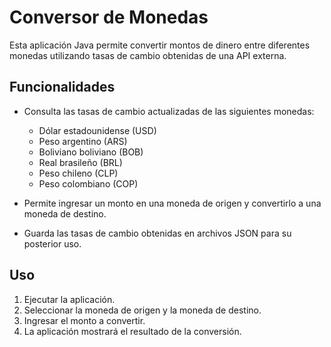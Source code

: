 # Conversor de Monedas

Esta aplicación Java permite convertir montos de dinero entre diferentes monedas utilizando tasas de cambio obtenidas de una API externa.

## Funcionalidades

- Consulta las tasas de cambio actualizadas de las siguientes monedas:
  - Dólar estadounidense (USD)
  - Peso argentino (ARS)
  - Boliviano boliviano (BOB)
  - Real brasileño (BRL)
  - Peso chileno (CLP)
  - Peso colombiano (COP)

- Permite ingresar un monto en una moneda de origen y convertirlo a una moneda de destino.

- Guarda las tasas de cambio obtenidas en archivos JSON para su posterior uso.

## Uso

1. Ejecutar la aplicación.
2. Seleccionar la moneda de origen y la moneda de destino.
3. Ingresar el monto a convertir.
4. La aplicación mostrará el resultado de la conversión.


